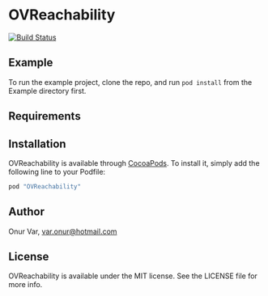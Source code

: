 # OVReachability

[![Build Status](https://travis-ci.org/OnurVar/OVReachability.svg?branch=master)](https://travis-ci.org/OnurVar/OVReachability)

## Example

To run the example project, clone the repo, and run `pod install` from the Example directory first.

## Requirements

## Installation

OVReachability is available through [CocoaPods](http://cocoapods.org). To install
it, simply add the following line to your Podfile:

```ruby
pod "OVReachability"
```

## Author

Onur Var, var.onur@hotmail.com

## License

OVReachability is available under the MIT license. See the LICENSE file for more info.
